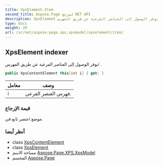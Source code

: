 ```yaml
---
title: XpsElement.Item
second_title: Aspose.Page لمرجع NET API
description: XpsElement ملكية. يوفر الوصول إلى العناصر الفرعية عن طريق الفهرسi .
type: docs
weight: 20
url: /ar/net/aspose.page.xps.xpsmodel/xpselement/item/
---
```

## XpsElement indexer

يوفر الوصول إلى العناصر الفرعية عن طريق الفهرس*i* .

```csharp
public XpsContentElement this[int i] { get; }
```

| معامل | وصف |
| --- | --- |
| i | فهرس العنصر الفرعي. |

### قيمة الإرجاع

عنصر تابع في*i* موضع.

### أنظر أيضا

* class [XpsContentElement](../../xpscontentelement/)
* class [XpsElement](../)
* مساحة الاسم [Aspose.Page.XPS.XpsModel](../../xpselement/)
* المجسم [Aspose.Page](../../../)


